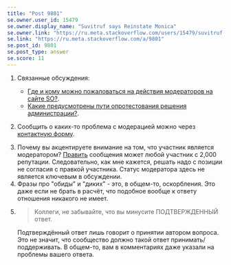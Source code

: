```yaml
---
title: "Post 9801"
se.owner.user_id: 15479
se.owner.display_name: "Suvitruf says Reinstate Monica"
se.owner.link: "https://ru.meta.stackoverflow.com/users/15479/suvitruf-says-reinstate-monica"
se.link: "https://ru.meta.stackoverflow.com/a/9801"
se.post_id: 9801
se.post_type: answer
se.score: 11
---
```

<ol>
<li><p>Связанные обсуждения:</p>

<ul>
<li><a href="https://ru.meta.stackoverflow.com/q/7662/15479">Где и кому можно пожаловаться на действия модераторов на сайте SO?</a>.</li>
<li><a href="https://ru.meta.stackoverflow.com/q/7226/15479">Какие предусмотрены пути опротестования решения администрации?</a>.</li>
</ul></li>
<li><p>Сообщить о каких-то проблема с модерацией можно через <a href="https://ru.meta.stackoverflow.com/contact">контактную форму</a>.</p></li>
<li>Почему вы акцентируете внимание на том, что участник является модератором? <a href="https://ru.stackoverflow.com/help/privileges/edit">Править</a> сообщения может любой участник с 2,000 репутации. Следовательно, как мне кажется, решать надо с позиции не согласия с правкой участника. Статус модератора здесь не является ключевым в обсуждении.</li>
<li>Фразы про "обиды" и "диких" - это, в общем-то, оскорбления. Это даже если не брать в расчёт, что подобное вообще к ответу отношения никакого не имеет. </li>
<li><blockquote>
  <p>Коллеги, не забывайте, что вы минусите ПОДТВЕРЖДЕННЫЙ ответ.</p>
</blockquote>

<p>Подтверждённый ответ лишь говорит о принятии автором вопроса. Это не значит, что сообщество должно такой ответ принимать/поддерживать. В общем-то, вам в комментариях даже указали на проблемы вашего ответа.</p></li>
</ol>
